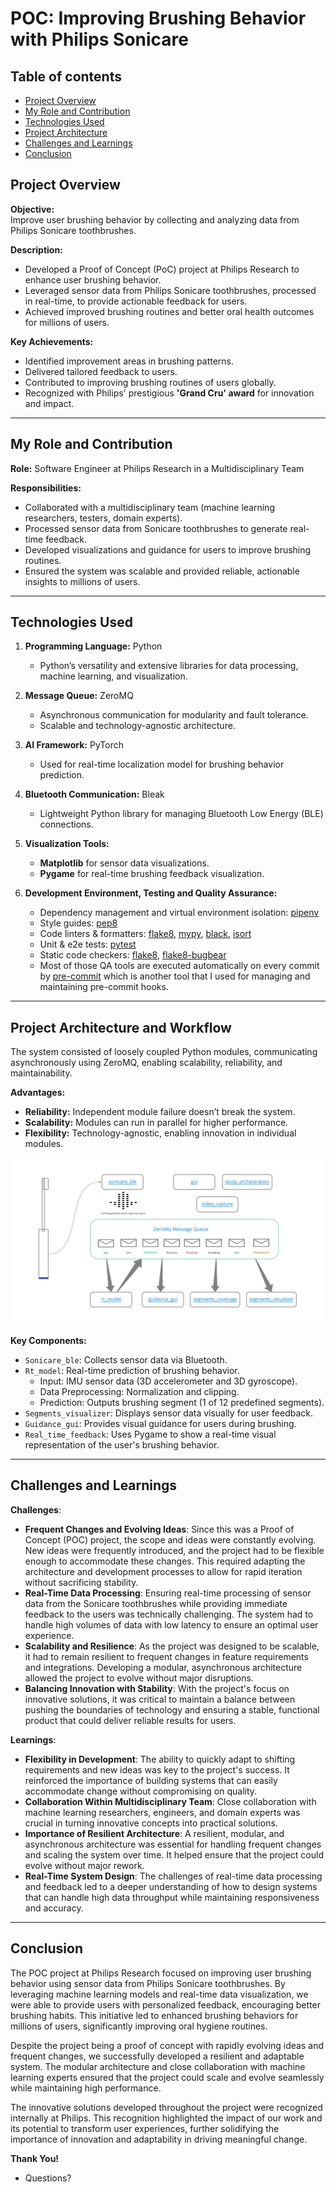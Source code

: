 # POC: Improving Brushing Behavior with Philips Sonicare

## Table of contents
- [Project Overview](#overview)
- [My Role and Contribution](#role)
- [Technologies Used](#tech)
- [Project Architecture](#arch)
- [Challenges and Learnings](#challanges)
- [Conclusion](#conclusion)

## Project Overview <a name="overview"></a>

**Objective:**  
Improve user brushing behavior by collecting and analyzing data from Philips Sonicare toothbrushes.

**Description:**  
- Developed a Proof of Concept (PoC) project at Philips Research to enhance user brushing behavior.  
- Leveraged sensor data from Philips Sonicare toothbrushes, processed in real-time, to provide actionable feedback for users.  
- Achieved improved brushing routines and better oral health outcomes for millions of users.  

**Key Achievements:**  
- Identified improvement areas in brushing patterns.  
- Delivered tailored feedback to users.
- Contributed to improving brushing routines of users globally.  
- Recognized with Philips' prestigious **'Grand Cru' award** for innovation and impact.

---

## My Role and Contribution <a name="role"></a>
**Role:** Software Engineer at Philips Research in a Multidisciplinary Team  

**Responsibilities:**  
- Collaborated with a multidisciplinary team (machine learning researchers, testers, domain experts).
- Processed sensor data from Sonicare toothbrushes to generate real-time feedback.
- Developed visualizations and guidance for users to improve brushing routines.
- Ensured the system was scalable and provided reliable, actionable insights to millions of users.

---

## Technologies Used <a name="tech"></a>

1. **Programming Language:** Python  
   - Python’s versatility and extensive libraries for data processing, machine learning, and visualization.  

2. **Message Queue:** ZeroMQ
   - Asynchronous communication for modularity and fault tolerance.
   - Scalable and technology-agnostic architecture.  

3. **AI Framework:** PyTorch  
   - Used for real-time localization model for brushing behavior prediction. 

4. **Bluetooth Communication:** Bleak  
   - Lightweight Python library for managing Bluetooth Low Energy (BLE) connections.  

5. **Visualization Tools:**  
   - **Matplotlib** for sensor data visualizations.  
   - **Pygame** for real-time brushing feedback visualization.

6. **Development Environment, Testing and Quality Assurance:**   
   - Dependency management and virtual environment isolation: [pipenv](https://pipenv.pypa.io/en/latest/)
   - Style guides: [pep8](https://pep8.org/)
   - Code linters & formatters: [flake8](https://flake8.pycqa.org/), [mypy](https://mypy.readthedocs.io/), [black](https://black.readthedocs.io/), [isort](https://pycqa.github.io/isort/)
   - Unit & e2e tests: [pytest](https://docs.pytest.org/)
   - Static code checkers: [flake8](https://flake8.pycqa.org/), [flake8-bugbear](https://github.com/PyCQA/flake8-bugbear)
   - Most of those QA tools are executed automatically on every commit by [pre-commit](https://pre-commit.com/) which is another tool that I used for managing and maintaining pre-commit hooks.

---

## Project Architecture and Workflow <a name="arch"></a>
The system consisted of loosely coupled Python modules, communicating asynchronously using ZeroMQ, enabling scalability, reliability, and maintainability.

**Advantages:**  
- **Reliability:** Independent module failure doesn’t break the system.  
- **Scalability:** Modules can run in parallel for higher performance.  
- **Flexibility:** Technology-agnostic, enabling innovation in individual modules.

![Application](https://github.com/emrecdr/presentations/blob/main/arch_doc.jpg)

**Key Components:**  
- `Sonicare_ble`: Collects sensor data via Bluetooth.
- `Rt_model`: Real-time prediction of brushing behavior.
  - Input: IMU sensor data (3D accelerometer and 3D gyroscope).
  - Data Preprocessing: Normalization and clipping.
  - Prediction: Outputs brushing segment (1 of 12 predefined segments).  
- `Segments_visualizer`: Displays sensor data visually for user feedback.
- `Guidance_gui`: Provides visual guidance for users during brushing.
- `Real_time_feedback`: Uses Pygame to show a real-time visual representation of the user's brushing behavior.

---

## Challenges and Learnings <a name="challanges"></a> 

**Challenges**:
- **Frequent Changes and Evolving Ideas**: Since this was a Proof of Concept (POC) project, the scope and ideas were constantly evolving. New ideas were frequently introduced, and the project had to be flexible enough to accommodate these changes. This required adapting the architecture and development processes to allow for rapid iteration without sacrificing stability.
- **Real-Time Data Processing**: Ensuring real-time processing of sensor data from the Sonicare toothbrushes while providing immediate feedback to the users was technically challenging. The system had to handle high volumes of data with low latency to ensure an optimal user experience.
- **Scalability and Resilience**: As the project was designed to be scalable, it had to remain resilient to frequent changes in feature requirements and integrations. Developing a modular, asynchronous architecture allowed the project to evolve without major disruptions.
- **Balancing Innovation with Stability**: With the project's focus on innovative solutions, it was critical to maintain a balance between pushing the boundaries of technology and ensuring a stable, functional product that could deliver reliable results for users.

**Learnings**:
- **Flexibility in Development**: The ability to quickly adapt to shifting requirements and new ideas was key to the project's success. It reinforced the importance of building systems that can easily accommodate change without compromising on quality.
- **Collaboration Within Multidisciplinary Team**: Close collaboration with machine learning researchers, engineers, and domain experts was crucial in turning innovative concepts into practical solutions.
- **Importance of Resilient Architecture**: A resilient, modular, and asynchronous architecture was essential for handling frequent changes and scaling the system over time. It helped ensure that the project could evolve without major rework.
- **Real-Time System Design**: The challenges of real-time data processing and feedback led to a deeper understanding of how to design systems that can handle high data throughput while maintaining responsiveness and accuracy.

---

## Conclusion <a name="conclusion"></a> 

The POC project at Philips Research focused on improving user brushing behavior using sensor data from Philips Sonicare toothbrushes. By leveraging machine learning models and real-time data visualization, we were able to provide users with personalized feedback, encouraging better brushing habits. This initiative led to enhanced brushing behaviors for millions of users, significantly improving oral hygiene routines.

Despite the project being a proof of concept with rapidly evolving ideas and frequent changes, we successfully developed a resilient and adaptable system. The modular architecture and close collaboration with machine learning experts ensured that the project could scale and evolve seamlessly while maintaining high performance.

The innovative solutions developed throughout the project were recognized internally at Philips. This recognition highlighted the impact of our work and its potential to transform user experiences, further solidifying the importance of innovation and adaptability in driving meaningful change.

**Thank You!**  
- Questions?
